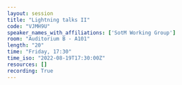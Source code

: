 ```yaml
---
layout: session
title: "Lightning talks II"
code: "VJMH9U"
speaker_names_with_affiliations: ['SotM Working Group']
room: "Auditorium B - A101"
length: "20"
time: "Friday, 17:30"
time_iso: "2022-08-19T17:30:00Z"
resources: []
recording: True
---
```


